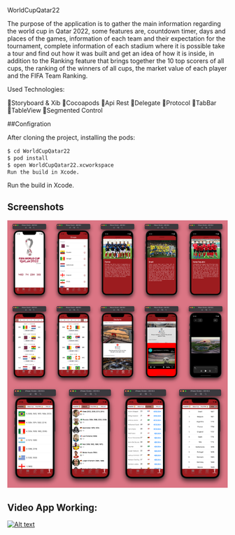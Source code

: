 WorldCupQatar22

The purpose of the application is to gather the main information regarding the world cup in Qatar 2022, some features are, countdown timer, days and places of the games, information of each team and their expectation for the tournament, complete information of each stadium where it is possible take a tour and find out how it was built and get an idea of how it is inside, in addition to the Ranking feature that brings together the 10 top scorers of all cups, the ranking of the winners of all cups, the market value of each player and the FIFA Team Ranking.

Used Technologies:

🔹Storyboard & Xib 🔹Cocoapods 🔹Api Rest 🔹Delegate 🔹Protocol 🔹TabBar 🔹TableView 🔹Segmented Control

  ##Configration

After cloning the project, installing the pods:

```
$ cd WorldCupQatar22
$ pod install
$ open WorldCupQatar22.xcworkspace
Run the build in Xcode.
```
Run the build in Xcode.

## Screenshots

![picture1](./Images/picture1.png)

## Video App Working:

[![Alt text](https://img.youtube.com/vi/fZuFghtHTtg/0.jpg)](https://www.youtube.com/watch?v=fZuFghtHTtg)


